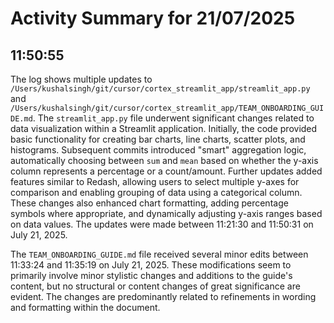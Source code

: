 # Activity Summary for 21/07/2025

## 11:50:55
The log shows multiple updates to `/Users/kushalsingh/git/cursor/cortex_streamlit_app/streamlit_app.py` and `/Users/kushalsingh/git/cursor/cortex_streamlit_app/TEAM_ONBOARDING_GUIDE.md`.  The `streamlit_app.py` file underwent significant changes related to data visualization within a Streamlit application.  Initially, the code provided basic functionality for creating bar charts, line charts, scatter plots, and histograms.  Subsequent commits introduced "smart" aggregation logic, automatically choosing between `sum` and `mean` based on whether the y-axis column represents a percentage or a count/amount. Further updates added features similar to Redash, allowing users to select multiple y-axes for comparison and enabling grouping of data using a categorical column.  These changes also enhanced chart formatting, adding percentage symbols where appropriate, and dynamically adjusting y-axis ranges based on data values.  The updates were made between 11:21:30 and 11:50:31 on July 21, 2025.

The `TEAM_ONBOARDING_GUIDE.md` file received several minor edits between 11:33:24 and 11:35:19 on July 21, 2025. These modifications seem to primarily involve minor stylistic changes and additions to the guide's content, but no structural or content changes of great significance are evident. The changes are predominantly related to refinements in wording and formatting within the document.
